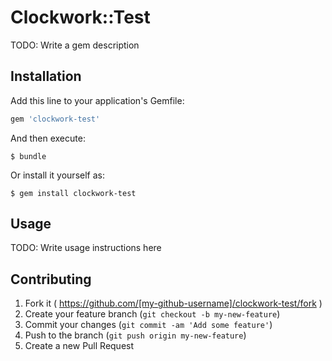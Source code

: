 # Clockwork::Test

TODO: Write a gem description

## Installation

Add this line to your application's Gemfile:

```ruby
gem 'clockwork-test'
```

And then execute:

    $ bundle

Or install it yourself as:

    $ gem install clockwork-test

## Usage

TODO: Write usage instructions here

## Contributing

1. Fork it ( https://github.com/[my-github-username]/clockwork-test/fork )
2. Create your feature branch (`git checkout -b my-new-feature`)
3. Commit your changes (`git commit -am 'Add some feature'`)
4. Push to the branch (`git push origin my-new-feature`)
5. Create a new Pull Request

